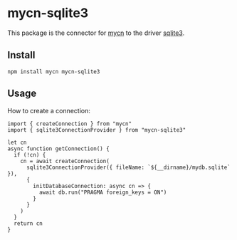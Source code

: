 # mycn-sqlite3

This package is the connector for [mycn](https://github.com/paleo/mycn) to the driver [sqlite3](https://github.com/mapbox/node-sqlite3).

## Install

```
npm install mycn mycn-sqlite3
```

## Usage

How to create a connection:

```
import { createConnection } from "mycn"
import { sqlite3ConnectionProvider } from "mycn-sqlite3"

let cn
async function getConnection() {
  if (!cn) {
    cn = await createConnection(
      sqlite3ConnectionProvider({ fileName: `${__dirname}/mydb.sqlite` }),
      {
        initDatabaseConnection: async cn => {
          await db.run("PRAGMA foreign_keys = ON")
        }
      }
    )
  }
  return cn
}
```
